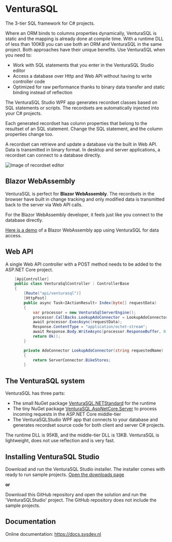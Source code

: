 # VenturaSQL
The 3-tier SQL framework for C# projects.

Where an ORM binds to columns properties dynamically, VenturaSQL is static and the mapping is already done at compile time. With a runtime DLL of less than 100KB you can use both an ORM and VenturaSQL in the same project. Both approaches have their unique benefits. Use VenturaSQL when you need to:
+ Work with SQL statements that you enter in the VenturaSQL Studio editor
+ Access a database over Http and Web API without having to write controller code
+ Optimized for raw performance thanks to binary data transfer and static binding instead of reflection

The VenturaSQL Studio WPF app generates recordset classes based on SQL statements or scripts. The recordsets are automatically injected into your C# projects.

Each generated recordset has column properties that belong to the resultset of an SQL statement. Change the SQL statement, and the column properties change too.

A recordset can retrieve and update a database via the built in Web API. Data is transmitted in binary format. In desktop and server applications, a recordset can connect to a database directly.

![Image of recordset editor](https://raw.githubusercontent.com/frankthvandeven/VenturaSQL/master/README_IMG1.png)

## Blazor WebAssembly
VenturaSQL is perfect for **Blazor WebAssembly**. The recordsets in the browser have built in change tracking and only modified data is transmitted back to the server via Web API calls.

For the Blazor WebAssembly developer, it feels just like you connect to the database directly.

[Here is a demo](https://blazordemo.com) of a Blazor WebAssembly app using VenturaSQL for data access.

## Web API
A single Web API controller with a POST method needs to be added to the ASP.NET Core project.

```csharp
    [ApiController]
    public class VenturaSqlController : ControllerBase
    {
        [Route("api/venturasql")]
        [HttpPost]
        public async Task<IActionResult> Index(byte[] requestData)
        {
            var processor = new VenturaSqlServerEngine();
            processor.CallBacks.LookupAdoConnector = LookupAdoConnector;
            await processor.ExecAsync(requestData);
            Response.ContentType = "application/octet-stream";
            await Response.Body.WriteAsync(processor.ResponseBuffer, 0, processor.ResponseLength);
            return Ok();
        }

        private AdoConnector LookupAdoConnector(string requestedName)
        {
            return ServerConnector.BikeStores;
        }
```

## The VenturaSQL system
VenturaSQL has three parts:

+ The small NuGet package [VenturaSQL.NETStandard](https://www.nuget.org/packages/VenturaSQL.NETStandard) for the runtime
+ The tiny NuGet package [VenturaSQL.AspNetCore.Server](https://www.nuget.org/packages/VenturaSQL.AspNetCore.Server) to process incoming requests in the ASP.NET Core middle-tier
+ The VenturaSQLStudio WPF app that connects to your database and generates recordset source code for both client and server C# projects.

The runtime DLL is 95KB, and the middle-tier DLL is 13KB. VenturaSQL is lightweight, does not use reflection and is very fast.

## Installing VenturaSQL Studio
Download and run the VenturaSQL Studio installer. The installer comes with ready to run sample projects. [Open the downloads page](https://site.sysdev.nl/venturasql)

**or**

Download this GitHub repository and open the solution and run the 'VenturaSQLStudio' project. The GitHub repository does not include the sample projects.

## Documentation
Online documentation: https://docs.sysdev.nl


